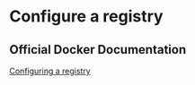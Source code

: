 # Configure a registry

## Official Docker Documentation
[Configuring a registry](https://docs.docker.com/registry/configuration/)  

